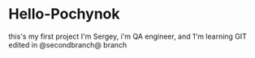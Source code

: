 # Hello-Pochynok
this's my first project
I'm Sergey, i'm QA engineer, and 1'm learning GIT
edited in @secondbranch@ branch
